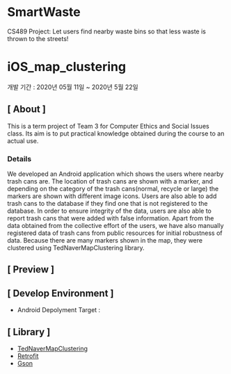 # SmartWaste
CS489 Project: Let users find nearby waste bins so that less waste is thrown to the streets!

# iOS_map_clustering
개발 기간 : 2020년 05월 11일  ~ 2020년 5월 22일

## [ About ]
This is a term project of Team 3 for Computer Ethics and Social Issues class. Its aim is to put practical knowledge obtained during the course to an actual use.
### Details
We developed an Android application which shows the users where nearby trash cans are. The location of trash cans are shown with a marker, and depending on the category of the trash cans(normal, recycle or large) the markers are shown with different image icons. Users are also able to add trash cans to the database if they find one that is not registered to the database. In order to ensure integrity of the data, users are also able to report trash cans that were added with false information. Apart from the data obtained from the collective effort of the users, we have also manually registered data of trash cans from public resources for initial robustness of data. Because there are many markers shown in the map, they were clustered using TedNaverMapClustering library.


## [ Preview ]


## [ Develop Environment ]
- Android Depolyment Target :


## [ Library ]
- [TedNaverMapClustering](https://github.com/ParkSangGwon/TedNaverMapClustering)
- [Retrofit](https://github.com/square/retrofit)
- [Gson](https://github.com/google/gson)
